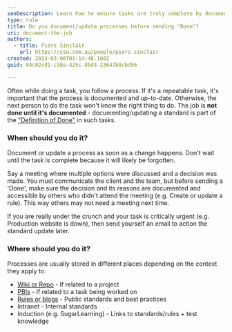 ```yaml
---
seoDescription: Learn how to ensure tasks are truly complete by documenting or updating processes before finalizing them.
type: rule
title: Do you document/update processes before sending "Done"?
uri: document-the-job
authors:
  - title: Piers Sinclair
    url: https://ssw.com.au/people/piers-sinclair
created: 2023-03-06T01:14:48.160Z
guid: 84c02cd1-c38e-425c-8bd4-23647b8cbd56

---
```


Often while doing a task, you follow a process. If it's a repeatable task, it's important that the process is documented and up-to-date. Otherwise, the next person to do the task won't know the right thing to do. The job is **not done until it's documented** - documenting/updating a standard is part of the ["Definition of Done"](/definition-of-done) in such tasks.

<!--endintro-->

### When should you do it?

Document or update a process as soon as a change happens. Don't wait until the task is complete because it will likely be forgotten.

Say a meeting where multiple options were discussed and a decision was made. You must communicate the client and the team, but before sending a 'Done', make sure the decision and its reasons are documented and accessible by others who didn't attend the meeting (e.g. Create or update a rule). This way others may not need a meeting next time.

If you are really under the crunch and your task is critically urgent (e.g. Production website is down), then send yourself an email to action the standard update later.

### Where should you do it?

Processes are usually stored in different places depending on the context they apply to.

* [Wiki or Repo](/awesome-documentation) - If related to a project
* [PBIs](/document-discoveries) - If related to a task being worked on
* [Rules or blogs](/do-you-know-how-to-document-what-you-are-doing) - Public standards and best practices
* Intranet - Internal standards
* Induction (e.g. SugarLearning) - Links to standards/rules + test knowledge
